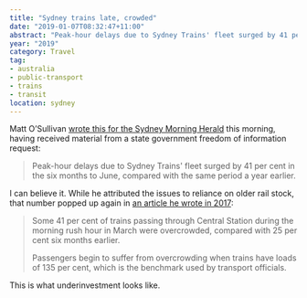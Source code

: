 ```yaml
---
title: "Sydney trains late, crowded"
date: "2019-01-07T08:32:47+11:00"
abstract: "Peak-hour delays due to Sydney Trains' fleet surged by 41 per cent."
year: "2019"
category: Travel
tag:
- australia
- public-transport
- trains
- transit 
location: sydney
---
```

Matt O’Sullivan [wrote this for the Sydney Morning Herald] this morning, having received material from a state government freedom of information request:

> Peak-hour delays due to Sydney Trains' fleet surged by 41 per cent in the six months to June, compared with the same period a year earlier.

I can believe it. While he attributed the issues to reliance on older rail stock, that number popped up again in [an article he wrote in 2017]\:

> Some 41 per cent of trains passing through Central Station during the morning rush hour in March were overcrowded, compared with 25 per cent six months earlier.
>
> Passengers begin to suffer from overcrowding when trains have loads of 135 per cent, which is the benchmark used by transport officials.

This is what underinvestment looks like.

[wrote this for the Sydney Morning Herald]: https://www.smh.com.au/national/nsw/delays-grow-as-internal-report-warns-old-trains-in-poor-condition-20181228-p50ome.html "Delays grow as internal report warns old trains in 'poor condition'"

[an article he wrote in 2017]: https://www.smh.com.au/national/nsw/overcrowding-on-sydneys-trains-rapidly-getting-worse-as-demand-soars-20171215-h053rm.html "Overcrowding on Sydney's trains rapidly getting worse as demand soars"
